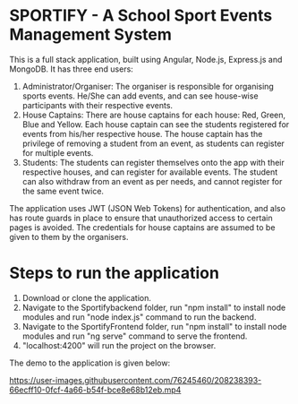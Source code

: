 # SPORTIFY - A School Sport Events Management System
This is a full stack application, built using Angular, Node.js, Express.js and MongoDB. It has three end users:
1. Administrator/Organiser: The organiser is responsible for organising sports events. He/She can add events, and can see house-wise participants with their
                            respective events.
2. House Captains: There are house captains for each house: Red, Green, Blue and Yellow. Each house captain can see the students registered for events from
                   his/her respective house. The house captain has the privilege of removing a student from an event, as students can register for multiple
                   events.
3. Students: The students can register themselves onto the app with their respective houses, and can register for available events. The student can also
             withdraw from an event as per needs, and cannot register for the same event twice.
             
The application uses JWT (JSON Web Tokens) for authentication, and also has route guards in place to ensure that unauthorized access to certain pages is avoided.
The credentials for house captains are assumed to be given to them by the organisers. 

# Steps to run the application
1. Download or clone the application.
2. Navigate to the Sportifybackend folder, run "npm install" to install node modules and run "node index.js" command to run the backend.
3. Navigate to the SportifyFrontend folder, run "npm install" to install node modules and run "ng serve" command to serve the frontend.
4. "localhost:4200" will run the project on the browser.

The demo to the application is given below:



https://user-images.githubusercontent.com/76245460/208238393-66ecff10-0fcf-4a66-b54f-bce8e68b12eb.mp4


